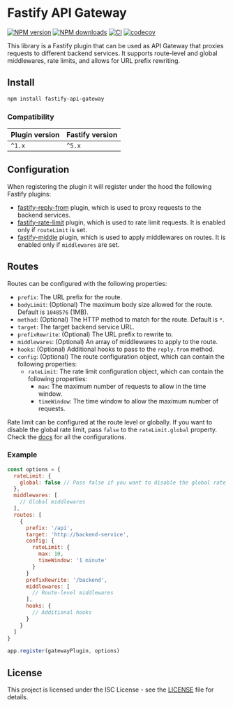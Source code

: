 # Fastify API Gateway

[![NPM
version](https://img.shields.io/npm/v/fastify-api-gateway.svg?style=flat)](https://www.npmjs.com/package/fastify-api-gateway)
[![NPM
downloads](https://img.shields.io/npm/dm/fastify-api-gateway.svg?style=flat)](https://www.npmjs.com/package/fastify-api-gateway)
[![CI](https://github.com/flaviodelgrosso/fastify-api-gateway/actions/workflows/ci.yml/badge.svg?branch=master)](https://github.com/flaviodelgrosso/fastify-api-gateway/actions/workflows/ci.yml)
[![codecov](https://codecov.io/github/flaviodelgrosso/fastify-api-gateway/graph/badge.svg?token=AARO0MBFOS)](https://codecov.io/github/flaviodelgrosso/fastify-api-gateway)

This library is a Fastify plugin that can be used as API Gateway that proxies requests to different backend services. It supports route-level and global middlewares, rate limits, and allows for URL prefix rewriting.

## Install

```bash
npm install fastify-api-gateway
```

### Compatibility

| Plugin version | Fastify version |
| ---------------|-----------------|
| `^1.x`         | `^5.x`          |

## Configuration

When registering the plugin it will register under the hood the following Fastify plugins:

- [fastify-reply-from](https://github.com/fastify/fastify-reply-from) plugin, which is used to proxy requests to the backend services.
- [fastify-rate-limit](https://github.com/fastify/fastify-rate-limit) plugin, which is used to rate limit requests. It is enabled only if `routeLimit` is set.
- [fastify-middie](https://github.com/fastify/middie) plugin, which is used to apply middlewares on routes. It is enabled only if `middlewares` are set.

## Routes

Routes can be configured with the following properties:

- `prefix`: The URL prefix for the route.
- `bodyLimit`: (Optional) The maximum body size allowed for the route. Default is `1048576` (1MB).
- `method`: (Optional) The HTTP method to match for the route. Default is `*`.
- `target`: The target backend service URL.
- `prefixRewrite`: (Optional) The URL prefix to rewrite to.
- `middlewares`: (Optional) An array of middlewares to apply to the route.
- `hooks`: (Optional) Additional hooks to pass to the `reply.from` method.
- `config`: (Optional) The route configuration object, which can contain the following properties:
  - `rateLimit`: The rate limit configuration object, which can contain the following properties:
    - `max`: The maximum number of requests to allow in the time window.
    - `timeWindow`: The time window to allow the maximum number of requests.

Rate limit can be configured at the route level or globally. If you want to disable the global rate limit, pass `false` to the `rateLimit.global` property. Check the [docs](https://github.com/fastify/fastify-rate-limit) for all the configurations.

### Example

```javascript
const options = {
  rateLimit: {
    global: false // Pass false if you want to disable the global rate limit and add configurations to the routes
  },
  middlewares: [
    // Global middlewares
  ],
  routes: [
    {
      prefix: '/api',
      target: 'http://backend-service',
      config: {
        rateLimit: {
          max: 10,
          timeWindow: '1 minute'
        }
      }
      prefixRewrite: '/backend',
      middlewares: [
        // Route-level middlewares
      ],
      hooks: {
        // Additional hooks
      }
    }
  ]
}

app.register(gatewayPlugin, options)
```

## License

This project is licensed under the ISC License - see the [LICENSE](LICENSE) file for details.
